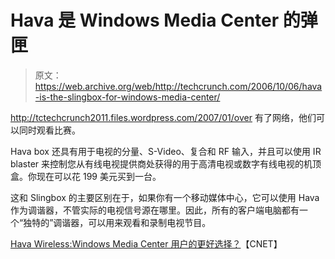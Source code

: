 # Hava 是 Windows Media Center  的弹匣

> 原文：<https://web.archive.org/web/http://techcrunch.com/2006/10/06/hava-is-the-slingbox-for-windows-media-center/>

http://tctechcrunch2011.files.wordpress.com/2007/01/over 有了网络，他们可以同时观看比赛。

Hava box 还具有用于电视的分量、S-Video、复合和 RF 输入，并且可以使用 IR blaster 来控制您从有线电视提供商处获得的用于高清电视或数字有线电视的机顶盒。你现在可以花 199 美元买到一台。

这和 Slingbox 的主要区别在于，如果你有一个移动媒体中心，它可以使用 Hava 作为调谐器，不管实际的电视信号源在哪里。因此，所有的客户端电脑都有一个“独特的”调谐器，可以用来观看和录制电视节目。

[Hava Wireless:Windows Media Center 用户的更好选择？](https://web.archive.org/web/20151103012104/http://reviews.cnet.com/4531-10921_7-6648777.html)【CNET】